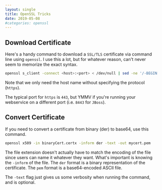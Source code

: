 ```yaml
---
layout: single
title: OpenSSL Tricks
date: 2019-05-08
#categories: openssl
---
```


## Download Certificate

Here's a handy command to download a `SSL/TLS` certificate via command line using `openssl`.  I use this a lot, but for whatever reason, can't never seem to memorize the exact syntax.

```bash
openssl s_client -connect <host>:<port> < /dev/null | sed -ne '/-BEGIN CERTIFICATE-/,/-END CERTIFICATE-/p' > the_certificate.cer
```

Note that we only need the host name without specifying the protocol (`https`).  

The typical port for `https` is `443`, but YMMV if you're running your webservice on a different port (i.e. `8443` for `JBoss`).

## Convert Certificate

If you need to convert a certificate from binary (der) to base64, use this command.

```bash
openssl x509 -in binaryCert.certx -inform der -text -out mycert.pem
```
The file extension doesn't actually have to match the encoding of the file since users can name it whatever they want.  What's important is knowing the `-inform` of the file.  The `der` format is a binary representation of the certificate.  The `pem` format is a base64-encoded ASCII file.

The `-text` flag just gives us some verbosity when running the command, and is optional.
